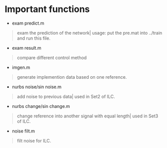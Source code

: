 # Important functions
+ exam predict.m
> exam the prediction of the network| usage: put the pre.mat into ../train and run this file.
+ exam result.m
> compare different control method
+ imgen.m
> generate implemention data based on one reference.
+ nurbs noise/sin noise.m
> add noise to previous data| used in Set2 of ILC.
+ nurbs change/sin change.m
> change reference into another signal with equal length| used in Set3 of ILC.
+ noise filt.m
> filt noise for ILC.
